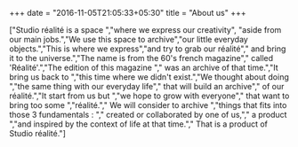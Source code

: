 +++
date = "2016-11-05T21:05:33+05:30"
title = "About us"
+++

["Studio réalité is a space ","where we express our creativity", "aside from our main jobs.","We use this space to archive","our little everyday objects.","This is where we express","and try to grab our réalité"," and bring it to the universe.","The name is from the 60\'s french magazine"," called \'Réalité\'.","The edition of this magazine "," was an archive of that time.","It bring us back to ","this time where we didn't exist.","We thought about doing ","the same thing with our everyday life"," that will build an archive"," of our réalité.","It start from us but ","we hope to grow with everyone"," that want to bring too some ","réalité."," We will consider to archive ","things that fits into those 3 fundamentals : "," created or collaborated by one of us,"," a product ","and inspired by the context of life at that time."," That is a product of Studio réalité."]

  
 
  
 
 
  

 
